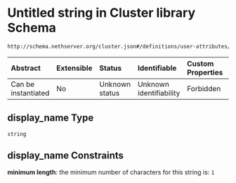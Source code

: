 # Untitled string in Cluster library Schema

```txt
http://schema.nethserver.org/cluster.json#/definitions/user-attributes/properties/display_name
```



| Abstract            | Extensible | Status         | Identifiable            | Custom Properties | Additional Properties | Access Restrictions | Defined In                                            |
| :------------------ | :--------- | :------------- | :---------------------- | :---------------- | :-------------------- | :------------------ | :---------------------------------------------------- |
| Can be instantiated | No         | Unknown status | Unknown identifiability | Forbidden         | Allowed               | none                | [cluster.json\*](cluster.json "open original schema") |

## display\_name Type

`string`

## display\_name Constraints

**minimum length**: the minimum number of characters for this string is: `1`
